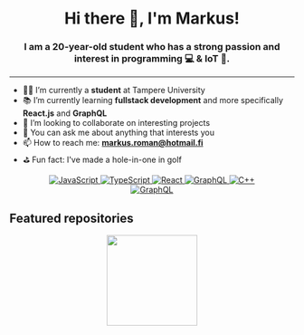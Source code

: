 <p align="center">
    <h1 align="center">Hi there 👋, I'm Markus!</h1>
    <h3 align="center">
        I am a 20-year-old student who has a strong passion and interest in programming 💻 & IoT 📱.
    </h3>
</p>

---

- 👨‍🎓 I’m currently a **student** at Tampere University
- 📚 I’m currently learning **fullstack development** and more specifically **React.js** and **GraphQL**
- 👬 I’m looking to collaborate on interesting projects
- 💬 You can ask me about anything that interests you
- 📫 How to reach me: **markus.roman@hotmail.fi**
- ⛳️ Fun fact: I've made a hole-in-one in golf

<div align="center">
    <a href="https://www.javascript.com/">
        <img alt="JavaScript" src="https://img.shields.io/badge/JavaScript-F7DF1E?logo=javascript&logoColor=white&style=for-the-badge" />
    </a>
    <a href="https://www.typescriptlang.org/">
        <img alt="TypeScript" src="https://img.shields.io/badge/TypeScript-007ACC?logo=typescript&logoColor=white&style=for-the-badge" />
    </a>
    <a href="https://reactjs.org/">
        <img alt="React" src="https://img.shields.io/badge/React-61DAFB?logo=react&logoColor=white&style=for-the-badge" />
    </a>
    <a href="https://graphql.org/">
        <img alt="GraphQL" src="https://img.shields.io/badge/GraphQL-E10098?logo=graphql&logoColor=white&style=for-the-badge" />
    </a>
    <a href="https://www.cplusplus.com/">
        <img alt="C++" src="https://img.shields.io/badge/GraphQL-E10098?logo=graphql&logoColor=white&style=for-the-badge" />
    </a>
    </br>
    <a href="https://www.linkedin.com/in/markus-roman/">
        <img alt="GraphQL" src="https://img.shields.io/badge/GraphQL-E10098?logo=graphql&logoColor=white&style=for-the-badge" />
    </a>
</div>


## Featured repositories

<div align="center">
    <a href="https://github.com/JonesTPG/fullstack-theme-base">
    <img height="160px" src="https://github-readme-stats.vercel.app/api/pin/?username=JonesTPG&repo=fullstack-theme-base&title_color=fff&icon_color=24a4ff&text_color=9f9f9f&bg_color=151515" />
    </a>
</div>
